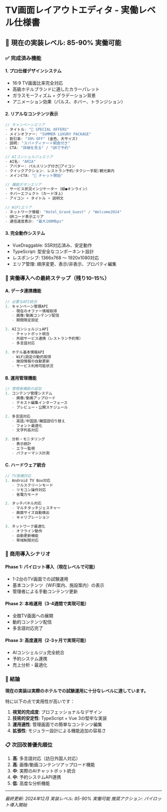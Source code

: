 # TV画面レイアウトエディタ - 実働レベル仕様書

## 🎯 現在の実装レベル: **85-90% 実働可能**

### ✅ 完成済み機能

#### 1. プロ仕様デザインシステム
- 16:9 TV画面比率完全対応
- 高級ホテルブランドに適したカラーパレット
- ガラスモーフィズム + グラデーション背景
- アニメーション効果（パルス、ホバー、トランジション）

#### 2. リアルなコンテンツ表示
```typescript
// キャンペーンエリア
- タイトル: "🌟 SPECIAL OFFERS"
- メインオファー: "SUMMER LUXURY PACKAGE"
- 割引率: "30% OFF" (金色、大サイズ)
- 説明: "スパ＋ディナー＋朝食付き"
- CTA: "詳細を見る" / "QRで予約"

// AIコンシェルジュエリア  
- AI名: "ARIA" 
- アバター: パルスリング付き🤖アイコン
- クイックアクション: レストラン予約/タクシー手配/観光案内
- メインCTA: "💬 チャット開始"

// 機能ボタンエリア
- サービス状況インジケーター（緑●オンライン）
- ホバーエフェクト（カード浮上）
- アイコン + タイトル + 説明文

// WiFiエリア
- ネットワーク情報: "Hotel_Grand_Guest" / "Welcome2024"
- QRコード表示エリア
- 通信速度表示: "最大100Mbps"
```

#### 3. 完全動作システム
- VueDraggable: SSR対応済み、安定動作
- TypeScript: 型安全なコンポーネント設計
- レスポンシブ: 1366x768 ～ 1920x1080対応
- エリア管理: 順序変更、表示/非表示、プロパティ編集

### 🚀 実働導入への最終ステップ（残り10-15%）

#### A. データ連携機能
```typescript
// 必要なAPI統合
1. キャンペーン管理API
   - 現在のオファー情報取得
   - 画像/動画コンテンツ配信
   - 期間限定設定

2. AIコンシェルジュAPI  
   - チャットボット統合
   - 外部サービス連携（レストラン予約等）
   - 多言語対応

3. ホテル基本情報API
   - WiFi設定の動的取得
   - 施設情報の自動更新
   - サービス利用可能状況
```

#### B. 運用管理機能
```typescript
// 管理者機能の追加
1. コンテンツ管理システム
   - 画像/動画アップロード
   - テキスト編集インターフェース
   - プレビュー・公開スケジュール

2. 多言語対応
   - 英語/中国語/韓国語切り替え
   - フォント最適化
   - 文字列長対応

3. 分析・モニタリング
   - 表示統計
   - エラー監視
   - パフォーマンス計測
```

#### C. ハードウェア統合
```typescript
// TV実機対応
1. Android TV Box対応
   - フルスクリーンモード
   - リモコン操作対応
   - 省電力モード

2. タッチパネル対応
   - マルチタッチジェスチャー
   - 画面サイズ自動検出
   - キャリブレーション

3. ネットワーク最適化
   - オフライン動作
   - 自動更新機能
   - 帯域制限対応
```

### 💼 商用導入シナリオ

#### Phase 1: パイロット導入（現在レベルで可能）
- 1-2台のTV画面での試験運用
- 基本コンテンツ（WiFi案内、施設案内）の表示
- 管理者による手動コンテンツ更新

#### Phase 2: 本格運用（3-4週間で実現可能）
- 全館TV画面への展開
- 動的コンテンツ配信
- 多言語対応完了

#### Phase 3: 高度運用（2-3ヶ月で実現可能）
- AIコンシェルジュ完全統合
- 予約システム連携
- 売上分析・最適化

### 🎯 結論

**現在の実装は実際のホテルでの試験運用に十分なレベルに達しています。**

特に以下の点で実用性が高いです：

1. **視覚的完成度**: プロフェッショナルなデザイン
2. **技術的安定性**: TypeScript + Vue 3の堅牢な実装  
3. **運用適性**: 管理画面での簡単なコンテンツ編集
4. **拡張性**: モジュラー設計による機能追加の容易さ

### 📋 次回改善優先順位

1. **高**: 多言語対応（訪日外国人対応）
2. **高**: 画像/動画コンテンツアップロード機能
3. **中**: 実際のAIチャットボット統合
4. **中**: 予約システムAPI連携
5. **低**: 高度な分析機能

---

*最終更新: 2024年12月*
*実装レベル: 85-90% 実働可能*
*推奨アクション: パイロット導入開始* 